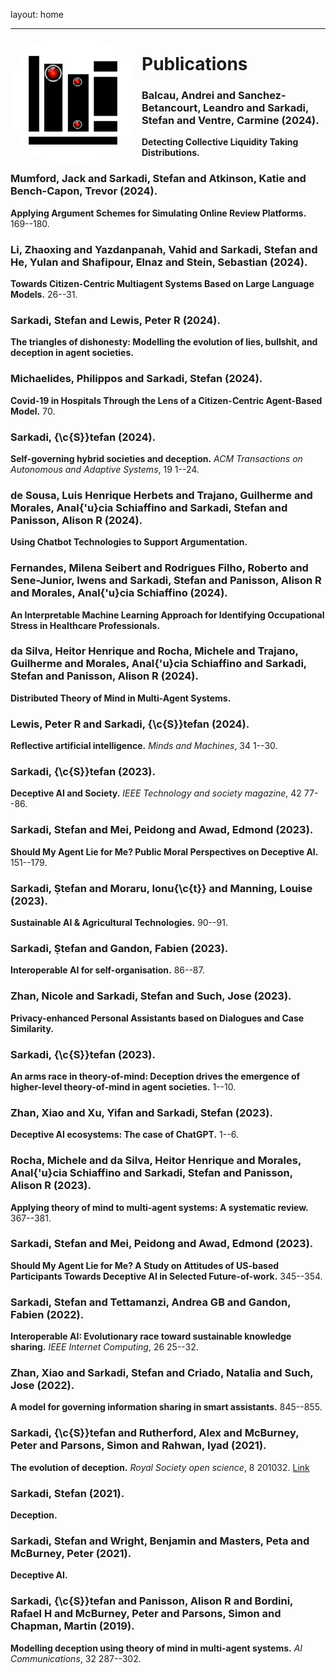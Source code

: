 layout: home

---

<!-- <p align="center"> -->

<img src="assets/img/portfolio/publications.png" alt="books" width="200" align="left" style="margin-right:10px; border-radius:80px" />

<!-- </p> -->


# Publications

### Balcau, Andrei and Sanchez-Betancourt, Leandro and Sarkadi, Stefan and Ventre, Carmine (2024).
**Detecting Collective Liquidity Taking Distributions.** 

### Mumford, Jack and Sarkadi, Stefan and Atkinson, Katie and Bench-Capon, Trevor (2024).
**Applying Argument Schemes for Simulating Online Review Platforms.** 169--180. 

### Li, Zhaoxing and Yazdanpanah, Vahid and Sarkadi, Stefan and He, Yulan and Shafipour, Elnaz and Stein, Sebastian (2024).
**Towards Citizen-Centric Multiagent Systems Based on Large Language Models.** 26--31. 

### Sarkadi, Stefan and Lewis, Peter R (2024).
**The triangles of dishonesty: Modelling the evolution of lies, bullshit, and deception in agent societies.** 

### Michaelides, Philippos and Sarkadi, Stefan (2024).
**Covid-19 in Hospitals Through the Lens of a Citizen-Centric Agent-Based Model.** 70. 

### Sarkadi, {\c{S}}tefan (2024).
**Self-governing hybrid societies and deception.** *ACM Transactions on Autonomous and Adaptive Systems*, 19 1--24. 

### de Sousa, Luis Henrique Herbets and Trajano, Guilherme and Morales, Anal{\'u}cia Schiaffino and Sarkadi, Stefan and Panisson, Alison R (2024).
**Using Chatbot Technologies to Support Argumentation.** 

### Fernandes, Milena Seibert and Rodrigues Filho, Roberto and Sene-Junior, Iwens and Sarkadi, Stefan and Panisson, Alison R and Morales, Anal{\'u}cia Schiaffino (2024).
**An Interpretable Machine Learning Approach for Identifying Occupational Stress in Healthcare Professionals.** 

### da Silva, Heitor Henrique and Rocha, Michele and Trajano, Guilherme and Morales, Anal{\'u}cia Schiaffino and Sarkadi, Stefan and Panisson, Alison R (2024).
**Distributed Theory of Mind in Multi-Agent Systems.** 

### Lewis, Peter R and Sarkadi, {\c{S}}tefan (2024).
**Reflective artificial intelligence.** *Minds and Machines*, 34 1--30. 

### Sarkadi, {\c{S}}tefan (2023).
**Deceptive AI and Society.** *IEEE Technology and society magazine*, 42 77--86. 

### Sarkadi, Stefan and Mei, Peidong and Awad, Edmond (2023).
**Should My Agent Lie for Me? Public Moral Perspectives on Deceptive AI.** 151--179. 

### Sarkadi, Ṣtefan and Moraru, Ionu{\c{t}} and Manning, Louise (2023).
**Sustainable AI \& Agricultural Technologies.** 90--91. 

### Sarkadi, Ṣtefan and Gandon, Fabien (2023).
**Interoperable AI for self-organisation.** 86--87. 

### Zhan, Nicole and Sarkadi, Stefan and Such, Jose (2023).
**Privacy-enhanced Personal Assistants based on Dialogues and Case Similarity.** 

### Sarkadi, {\c{S}}tefan (2023).
**An arms race in theory-of-mind: Deception drives the emergence of higher-level theory-of-mind in agent societies.** 1--10. 

### Zhan, Xiao and Xu, Yifan and Sarkadi, Stefan (2023).
**Deceptive AI ecosystems: The case of ChatGPT.** 1--6. 

### Rocha, Michele and da Silva, Heitor Henrique and Morales, Anal{\'u}cia Schiaffino and Sarkadi, Stefan and Panisson, Alison R (2023).
**Applying theory of mind to multi-agent systems: A systematic review.** 367--381. 

### Sarkadi, Stefan and Mei, Peidong and Awad, Edmond (2023).
**Should My Agent Lie for Me? A Study on Attitudes of US-based Participants Towards Deceptive AI in Selected Future-of-work.** 345--354. 

### Sarkadi, Stefan and Tettamanzi, Andrea GB and Gandon, Fabien (2022).
**Interoperable AI: Evolutionary race toward sustainable knowledge sharing.** *IEEE Internet Computing*, 26 25--32. 

### Zhan, Xiao and Sarkadi, Stefan and Criado, Natalia and Such, Jose (2022).
**A model for governing information sharing in smart assistants.** 845--855. 

### Sarkadi, {\c{S}}tefan and Rutherford, Alex and McBurney, Peter and Parsons, Simon and Rahwan, Iyad (2021).
**The evolution of deception.** *Royal Society open science*, 8 201032. [Link](https://royalsocietypublishing.org/doi/epdf/10.1098/rsos.201032)

### Sarkadi, Stefan (2021).
**Deception.** 

### Sarkadi, Stefan and Wright, Benjamin and Masters, Peta and McBurney, Peter (2021).
**Deceptive AI.** 

### Sarkadi, {\c{S}}tefan and Panisson, Alison R and Bordini, Rafael H and McBurney, Peter and Parsons, Simon and Chapman, Martin (2019).
**Modelling deception using theory of mind in multi-agent systems.** *AI Communications*, 32 287--302. 
